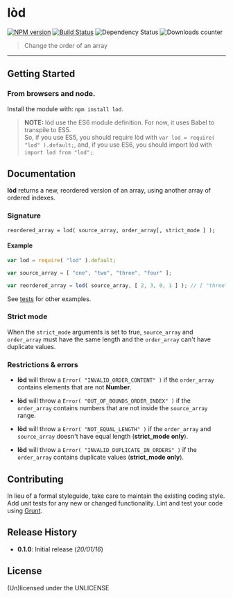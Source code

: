 # lòd

[![NPM version](http://img.shields.io/npm/v/lod.svg)](https://www.npmjs.com/package/lod) [![Build Status](http://img.shields.io/travis/leny/lod.svg)](https://travis-ci.org/leny/lod) ![Dependency Status](https://david-dm.org/leny/lod.svg) ![Downloads counter](http://img.shields.io/npm/dm/lod.svg)

> Change the order of an array

* * *

## Getting Started

### From **browsers** and **node**.

Install the module with: `npm install lod`.

> **NOTE:** lòd use the ES6 module definition. For now, it uses Babel to transpile to ES5.  
> So, if you use ES5, you should require lòd with `var lod = require( "lod" ).default;`, and, if you use ES6, you should import lòd with `import lod from "lod";`.

## Documentation

**lòd** returns a new, reordered version of an array, using another array of ordered indexes.

### Signature

`reordered_array = lod( source_array, order_array[, strict_mode ] );`

#### Example

```javascript
var lod = require( "lod" ).default;

var source_array = [ "one", "two", "three", "four" ];

var reordered_array = lod( source_array, [ 2, 3, 0, 1 ] ); // [ "three", "four", "one", "two" ]
```

See [tests](./test/lod_test.js) for other examples.

### Strict mode

When the `strict_mode` arguments is set to true, `source_array` and `order_array` must have the same length and the `order_array` can't have duplicate values.

### Restrictions & errors

* **lòd** will throw a `Error( "INVALID_ORDER_CONTENT" )` if the `order_array` contains elements that are not **Number**.

* **lòd** will throw a `Error( "OUT_OF_BOUNDS_ORDER_INDEX" )` if the `order_array` contains numbers that are not inside the `source_array` range.

* **lòd** will throw a `Error( "NOT_EQUAL_LENGTH" )` if the `order_array` and `source_array` doesn't have equal length (**strict_mode only**).

* **lòd** will throw a `Error( "INVALID_DUPLICATE_IN_ORDERS" )` if the `order_array` contains duplicate values (**strict_mode only**).

## Contributing

In lieu of a formal styleguide, take care to maintain the existing coding style. Add unit tests for any new or changed functionality. Lint and test your code using [Grunt](http://gruntjs.com/).

## Release History

* **0.1.0**: Initial release (*20/01/16*)

## License
(Un)licensed under the UNLICENSE
